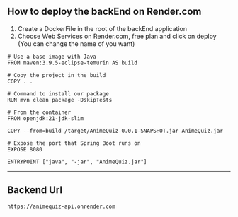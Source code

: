 ## How to deploy the backEnd on Render.com



1. Create a DockerFile in the root of the backEnd application
2. Choose Web Services on Render.com, free plan and click on deploy (You can change the name of you want)

```shell
# Use a base image with Java
FROM maven:3.9.5-eclipse-temurin AS build

# Copy the project in the build
COPY . .

# Command to install our package
RUN mvn clean package -DskipTests

# From the container
FROM openjdk:21-jdk-slim

COPY --from=build /target/AnimeQuiz-0.0.1-SNAPSHOT.jar AnimeQuiz.jar

# Expose the port that Spring Boot runs on
EXPOSE 8080

ENTRYPOINT ["java", "-jar", "AnimeQuiz.jar"]
```
---
## Backend Url
``
https://animequiz-api.onrender.com
``
